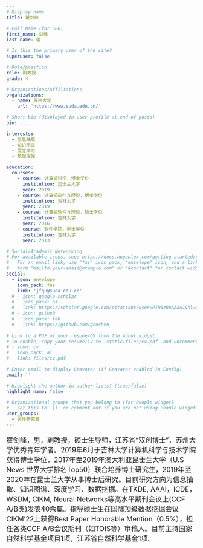 ```yaml
---
# Display name
title: 瞿剑峰

# Full Name (for SEO)
first_name: 剑峰
last_name: 瞿

# Is this the primary user of the site?
superuser: false

# Role/position
role: 副教授
grade: 4

# Organizations/Affiliations
organizations:
  - name: 苏州大学
    url: 'https://www.suda.edu.cn/'

# Short bio (displayed in user profile at end of posts)
bio: ...

interests:
  - 信息抽取
  - 知识图谱
  - 深度学习
  - 数据挖掘

education:
  courses:
    - course: 计算机科学，博士学位
      institution: 昆士兰大学
      year: 2019
    - course: 计算机软件与理论，博士学位
      institution: 吉林大学
      year: 2019
    - course: 计算机软件与理论，硕士学位
      institution: 吉林大学
      year: 2016
    - course: 软件学院，学士学位
      institution: 吉林大学
      year: 2013

# Social/Academic Networking
# For available icons, see: https://docs.hugoblox.com/getting-started/page-builder/#icons
#   For an email link, use "fas" icon pack, "envelope" icon, and a link in the
#   form "mailto:your-email@example.com" or "#contact" for contact widget.
social:
  - icon: envelope
    icon_pack: fas
    link: 'jfqu@suda.edu.cn'
  # - icon: google-scholar
  #   icon_pack: ai
  #   link: https://scholar.google.com/citations?user=P1N6z0oAAAAJ&hl=zh-CN&oi=ao
  # - icon: github
  #   icon_pack: fab
  #   link: https://github.com/gcushen
  
# Link to a PDF of your resume/CV from the About widget.
# To enable, copy your resume/CV to `static/files/cv.pdf` and uncomment the lines below.
# - icon: cv
#   icon_pack: ai
#   link: files/cv.pdf

# Enter email to display Gravatar (if Gravatar enabled in Config)
email: ''

# Highlight the author in author lists? (true/false)
highlight_name: false

# Organizational groups that you belong to (for People widget)
#   Set this to `[]` or comment out if you are not using People widget.
user_groups:
  - 合作研究者
---
```


<p style="font-size: 18px;">瞿剑峰，男，副教授，硕士生导师，江苏省“双创博士”，苏州大学优秀青年学者。2019年6月于吉林大学计算机科学与技术学院获得博士学位，2017年至2019年澳大利亚昆士兰大学（U.S News 世界大学排名Top50）联合培养博士研究生，2019年至2020年在昆士兰大学从事博士后研究。目前研究方向为信息抽取、知识图谱、深度学习、数据挖掘。在TKDE, AAAI，ICDE， WSDM, CIKM, Neural Networks等高水平期刊会议上(CCF A/B类)发表40余篇。指导硕士生在国际顶级数据挖掘会议CIKM’22上获得Best Paper Honorable Mention（0.5%），担任各类CCF A/B会议期刊（如TOIS等）审稿人。目前主持国家自然科学基金项目1项，江苏省自然科学基金1项。</p>